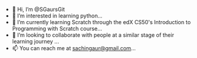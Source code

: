 - 👋 Hi, I’m @SGaursGit
- 👀 I’m interested in learning python...
- 🌱 I’m currently learning Scratch through the edX CS50's Introduction to Programming with Scratch course...
- 💞️ I’m looking to collaborate with people at a similar stage of their learning journey ...
- 📫 You can reach me at sachingaur@gmail.com...

<!---
SGaursGit/SGaursGit is a ✨ special ✨ repository because its `README.md` (this file) appears on your GitHub profile.
You can click the Preview link to take a look at your changes.
--->
